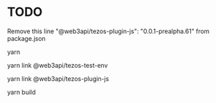 # TODO


Remove this line "@web3api/tezos-plugin-js": "0.0.1-prealpha.61" from package.json

yarn 

yarn link @web3api/tezos-test-env

yarn link @web3api/tezos-plugin-js

yarn build